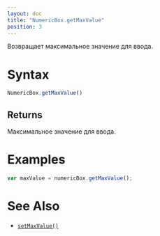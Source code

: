 ```yaml
---
layout: doc
title: "NumericBox.getMaxValue"
position: 3
---
```


Возвращает максимальное значение для ввода.

# Syntax

```js
NumericBox.getMaxValue()
```

## Returns

Максимальное значение для ввода.

# Examples

```js
var maxValue = numericBox.getMaxValue();
```

# See Also

* [`setMaxValue()`](../NumericBox.setMaxValue/)
